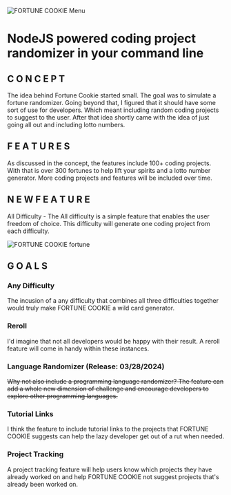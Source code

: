 ![FORTUNE COOKIE Menu](https://i.imgur.com/m1NHcXS.png)
# NodeJS powered coding project randomizer in your command line

## C O N C E P T

The idea behind Fortune Cookie started small. The goal was to simulate a fortune randomizer. Going beyond that, I figured that it should have some sort of use for developers. Which meant including random coding projects to suggest to the user. After that idea shortly came with the idea of just going all out and including lotto numbers.

## F E A T U R E S

As discussed in the concept, the features include 100+ coding projects. With that is over 300 fortunes to help lift your spirits and a lotto number generator. More coding projects and features will be included over time.

## N E W F E A T U R E

All Difficulty - 
The All difficulty is a simple feature that enables the user freedom of choice. This difficulty will generate one coding project from each difficulty.

![FORTUNE COOKIE fortune](https://i.imgur.com/vdUL7ke.png)

## G O A L S

### Any Difficulty
The incusion of a any difficulty that combines all three difficulties together would truly make FORTUNE COOKIE a wild card generator.

### Reroll
I'd imagine that not all developers would be happy with their result. A reroll feature will come in handy within these instances.

### Language Randomizer (Release: 03/28/2024)
~~Why not also include a programming language randomizer? The feature can add a whole new dimension of challenge and encourage developers to explore other programming languages.~~


### Tutorial Links
I think the feature to include tutorial links to the projects that FORTUNE COOKIE suggests can help the lazy developer get out of a rut when needed.

### Project Tracking
A project tracking feature will help users know which projects they have already worked on and help FORTUNE COOKIE not suggest projects that's already been worked on. 
